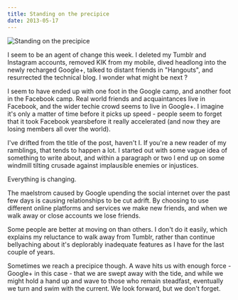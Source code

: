 ```yaml
---
title: Standing on the precipice
date: 2013-05-17
---
```


![Standing on the precipice](https://source.unsplash.com/vP3pnOoCiYE/1600x900)

I seem to be an agent of change this week. I deleted my Tumblr and Instagram accounts, removed KIK from my mobile, dived headlong into the newly recharged Google+, talked to distant friends in "Hangouts", and resurrected the technical blog. I wonder what might be next ?

I seem to have ended up with one foot in the Google camp, and another foot in the Facebook camp. Real world friends and acquaintances live in Facebook, and the wider techie crowd seems to live in Google+. I imagine it's only a matter of time before it picks up speed - people seem to forget that it took Facebook yearsbefore it really accelerated (and now they are losing members all over the world).

I've drifted from the title of the post, haven't I. If you're a new reader of my ramblings, that tends to happen a lot. I started out with some vague idea of something to write about, and within a paragraph or two I end up on some windmill tilting crusade against implausible enemies or injustices.

Everything is changing.

The maelstrom caused by Google upending the social internet over the past few days is causing relationships to be cut adrift. By choosing to use different online platforms and services we make new friends, and when we walk away or close accounts we lose friends.

Some people are better at moving on than others. I don't do it easily, which explains my reluctance to walk away from Tumblr, rather than continue bellyaching about it's deplorably inadequate features as I have for the last couple of years.

Sometimes we reach a precipice though. A wave hits us with enough force - Google+ in this case - that we are swept away with the tide, and while we might hold a hand up and wave to those who remain steadfast, eventually we turn and swim with the current. We look forward, but we don't forget.